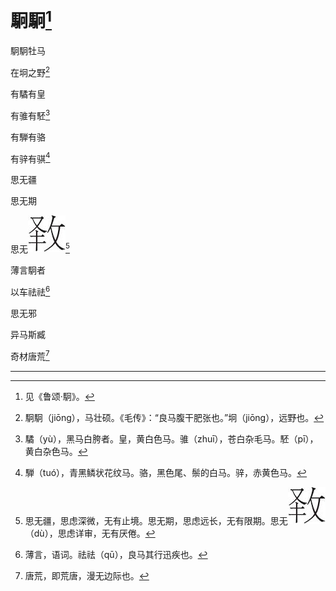    

# 駉駉[^1]

駉駉牡马

在坰之野[^2]

有驈有皇

有骓有駓[^3]

有騨有骆

有骍有骐[^4]

思无疆

思无期

思无![](/木心全集（典藏套装十六册）/images/00086.jpeg)[^5]

薄言駉者

以车祛祛[^6]

思无邪

异马斯臧

奇材唐荒[^7]

* * *

[^1]: 见《鲁颂·駉》。
[^2]: 駉駉（jiōng），马壮硕。《毛传》：“良马腹干肥张也。”坰（jiōng），远野也。
[^3]: 驈（yù），黑马白胯者。皇，黄白色马。骓（zhuī），苍白杂毛马。駓（pī），黄白杂色马。
[^4]: 騨（tuó），青黑鳞状花纹马。骆，黑色尾、鬃的白马。骍，赤黄色马。
[^5]: 思无疆，思虑深微，无有止境。思无期，思虑远长，无有限期。思无![](/木心全集（典藏套装十六册）/images/00086.jpeg)（dù），思虑详审，无有厌倦。
[^6]: 薄言，语词。祛祛（qū），良马其行迅疾也。
[^7]: 唐荒，即荒唐，漫无边际也。